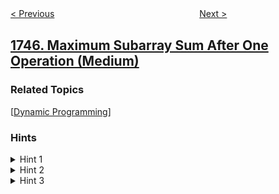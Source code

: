 <!--|This file generated by command(leetcode description); DO NOT EDIT.    |-->
<!--+----------------------------------------------------------------------+-->
<!--|@author    openset <openset.wang@gmail.com>                           |-->
<!--|@link      https://github.com/openset                                 |-->
<!--|@home      https://github.com/openset/leetcode                        |-->
<!--+----------------------------------------------------------------------+-->

[< Previous](../palindrome-partitioning-iv "Palindrome Partitioning IV")
　　　　　　　　　　　　　　　　
[Next >](../leetflex-banned-accounts "Leetflex Banned Accounts")

## [1746. Maximum Subarray Sum After One Operation (Medium)](https://leetcode.com/problems/maximum-subarray-sum-after-one-operation "经过一次操作后的最大子数组和")



### Related Topics
  [[Dynamic Programming](../../tag/dynamic-programming/README.md)]

### Hints
<details>
<summary>Hint 1</summary>
Think about dynamic programming
</details>

<details>
<summary>Hint 2</summary>
Define an array dp[nums.length][2], where dp[i][0] is the max subarray sum including nums[i] and without squaring any element.
</details>

<details>
<summary>Hint 3</summary>
dp[i][1] is the max subarray sum including nums[i] and having only one element squared.
</details>
